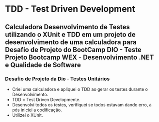 # TDD - Test Driven Development

## Calculadora	Desenvolvimento de Testes utilizando o XUnit e TDD em um projeto de desenvolvimento de uma calculadora para Desafio de Projeto do BootCamp DIO - Teste Projeto Bootcamp WEX - Desenvolvimento .NET e Qualidade de Software

### Desafio de Projeto da Dio - Testes Unitários

- Criei uma calculadora e apliquei o TDD ao gerar os testes durante o Desenvolvimento.
- TDD = Test Driven Developmente.
- Desenvolvi todos os testes, verifiquei se todos estavam dando erro, a pós iniciei a codificação.
- Utilizei o XUnit.
